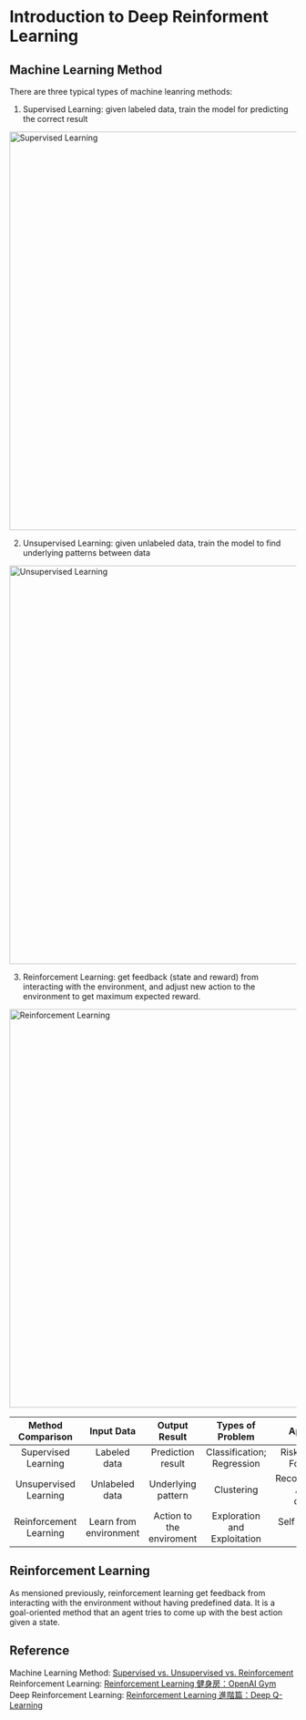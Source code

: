 # Introduction to Deep Reinforment Learning

## Machine Learning Method
There are three typical types of machine leanring methods:
1. Supervised Learning: given labeled data, train the model for predicting the correct result

<p>
<img src="./image/Supervised Leanring.png" alt="Supervised Learning" title="Supervised Leanring" width="700">
</p>

2. Unsupervised Learning: given unlabeled data, train the model to find underlying patterns between data

<p>
<img src="./image/Unsupervised Leanring.png" alt="Unsupervised Learning" title="Unsupervised Leanring" width="700">
</p>

3. Reinforcement Learning: get feedback (state and reward) from interacting with the environment, and adjust new action to the environment to get maximum expected reward. 

<p>
<img src="./image/Reinforcement Leanring.png" alt="Reinforcement Learning" title="Reinforcement Leanring" width="700">
</p>

Method Comparison | Input Data | Output Result | Types of Problem | Application
:---:|:---:|:---:|:---:|:---:
Supervised Learning | Labeled data | Prediction result | Classification; Regression | Risk Evaluation; Forecasting
Unsupervised Learning | Unlabeled data | Underlying pattern | Clustering | Recommendation; Anomaly detection
Reinforcement Learning | Learn from environment | Action to the enviroment | Exploration and Exploitation | Self driving cars; Gaming

## Reinforcement Learning
As mensioned previously, reinforcement learning get feedback from interacting with the environment without having predefined data. It is a goal-oriented method that an agent tries to come up with the best action given a state.



## Reference
Machine Learning Method: [Supervised vs. Unsupervised vs. Reinforcement](https://www.aitude.com/supervised-vs-unsupervised-vs-reinforcement/) 
Reinforcement Learning: [Reinforcement Learning 健身房：OpenAI Gym](https://medium.com/pyladies-taiwan/reinforcement-learning-%E5%81%A5%E8%BA%AB%E6%88%BF-openai-gym-e2ad99311efc)
Deep Reinforcement Learning: [Reinforcement Learning 進階篇：Deep Q-Learning](https://medium.com/pyladies-taiwan/reinforcement-learning-%E9%80%B2%E9%9A%8E%E7%AF%87-deep-q-learning-26b10935a745)
